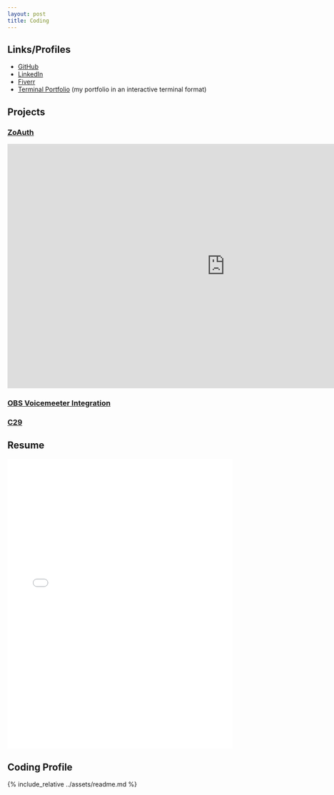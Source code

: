 ```yaml
---
layout: post
title: Coding
---
```

## Links/Profiles
- [GitHub](https://github.com/Zo-Bro-23)
- [LinkedIn](https://linkedin.com/in/zobro23)
- [Fiverr](https://fiverr.com/zobro23)
- [Terminal Portfolio](https://portfolio.zohan.tech) (my portfolio in an interactive terminal format)

## Projects
### [ZoAuth](https://npmjs.com/package/zoauth)

<iframe width="974" height="548" src="https://www.youtube.com/embed/jWLpqkWkTiQ" title="Introducing ZoAuth" frameborder="0" allow="accelerometer; autoplay; clipboard-write; encrypted-media; gyroscope; picture-in-picture" allowfullscreen></iframe>

### [OBS Voicemeeter Integration](https://github.com/Zo-Bro-23/obs-voicemeeter-integration)

### [C29](https://github.com/Zo-Bro-23/c29)

## Resume

<iframe src="../assets/resume.pdf" frameborder="0" width="100%" height="650px"></iframe>

## Coding Profile

{% include_relative ../assets/readme.md %}